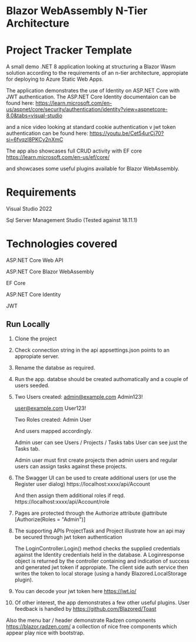 
# Blazor WebAssembly N-Tier Architecture
# Project Tracker Template

A small demo .NET 8 application looking at structuring a Blazor Wasm solution according to the requirements of an n-tier architecture, appropiate for deploying to Azure Static Web Apps.

The application demonstrates the use of Identity on ASP.NET Core with JWT authentication.
The ASP.NET Core Identity documentaion can be found here:
https://learn.microsoft.com/en-us/aspnet/core/security/authentication/identity?view=aspnetcore-8.0&tabs=visual-studio

and a nice video looking at standard cookie authentication v jwt token authentication can be found here:
https://youtu.be/Cet54urCj70?si=6fvqzl8PKCy2nXmC


The app also showcases full CRUD activity with EF core 
https://learn.microsoft.com/en-us/ef/core/

and showcases some useful plugins available for Blazor WebAssembly.

# Requirements
Visual Studio 2022

Sql Server Management Studio (Tested against 18.11.1)

# Technologies covered
ASP.NET Core Web API

ASP.NET Core Blazor WebAssembly

EF Core

ASP.NET Core Identity

JWT


## Run Locally

1. Clone the project
2. Check connection string in the api appsettings.json points to an appropiate server.
3. Rename the databse as required.
4. Run the app. databse should be created authomatically and a couple of users seeded.

5. Two Users created:
    admin@example.com
    Admin123!

    user@example.com
    User123!

    Two Roles created:
    Admin
    User

    And users mapped accordingly.

    Admin user can see Users / Projects / Tasks tabs
    User can see just the Tasks tab.

    Admin user must first create projects then admin users and regular users can assign tasks against these projects.

6. The Swagger UI can be used to create additional users (or use the Register user dialog)
    https://localhost:xxxx/api/Account
    

    And then assign them additional roles if reqd.
    https://localhost:xxxx/api/Account/role

7. Pages are protected through the Authorize attribute
    @attribute [Authorize(Roles = "Admin")]

8. The supporting APIs ProjectTask and Project illustrate how an api may be secured through jwt      token authentication

    The LoginController.Login() method checks the supplied credentials against the Identity credentials held in the database. 
    A Loginresponse object is returned by the controller containing and indication of success and generated jwt token if appropiate.
    The client side auth service then writes the token to local storage (using a handy Blazored.LocalStorage plugin).

9.  You can decode your jwt token here 
    https://jwt.io/


10. Of other interest, the app demonstrates a few other useful plugins. User feedback is handled by 
https://github.com/Blazored/Toast

Also the menu bar / header demonstrate Radzen components 
https://blazor.radzen.com/
a collection of nice free components which appear play nice with bootstrap.



